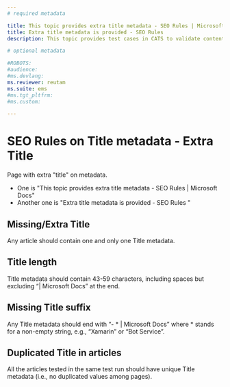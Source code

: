 ```yaml
---
# required metadata

title: This topic provides extra title metadata - SEO Rules | Microsoft Docs
title: Extra title metadata is provided - SEO Rules 
description: This topic provides test cases in CATS to validate content with SEO rules - Extra Title

# optional metadata

#ROBOTS:
#audience:
#ms.devlang:
ms.reviewer: reutam
ms.suite: ems
#ms.tgt_pltfrm:
#ms.custom:

---
```


# SEO Rules on Title metadata - Extra Title

Page with extra "title" on metadata.  
+ One is "This topic provides extra title metadata - SEO Rules | Microsoft Docs"  
+ Another one is "Extra title metadata is provided - SEO Rules "

## Missing/Extra Title
Any article should contain one and only one Title metadata.
## Title length
Title metadata should contain 43-59 characters, including spaces but excluding “| Microsoft Docs” at the end.
## Missing Title suffix
Any Title metadata should end with “- * | Microsoft Docs” where * stands for a non-empty string, e.g., “Xamarin” or “Bot Service”.
## Duplicated Title in articles
All the articles tested in the same test run should have unique Title metadata (i.e., no duplicated values among pages).